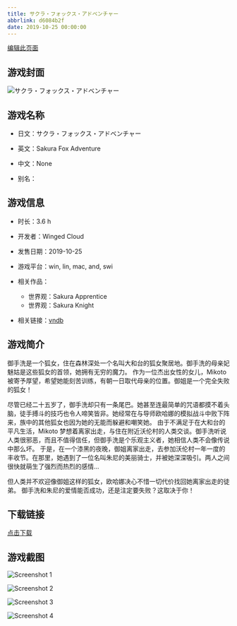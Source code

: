 ```yaml
---
title: サクラ・フォックス・アドベンチャー
abbrlink: d6084b2f
date: 2019-10-25 00:00:00
---
```

[编辑此页面](https://github.com/ACG-3/ADV3-source/blob/main/source/_posts/%E3%82%B5%E3%82%AF%E3%83%A9%E3%83%BB%E3%83%95%E3%82%A9%E3%83%83%E3%82%AF%E3%82%B9%E3%83%BB%E3%82%A2%E3%83%89%E3%83%99%E3%83%B3%E3%83%81%E3%83%A3%E3%83%BC.md)

## 游戏封面

![サクラ・フォックス・アドベンチャー](https://pan.timero.xyz/d/onedrive/img_lib_001/%E3%82%B5%E3%82%AF%E3%83%A9%E3%83%BB%E3%83%95%E3%82%A9%E3%83%83%E3%82%AF%E3%82%B9%E3%83%BB%E3%82%A2%E3%83%89%E3%83%99%E3%83%B3%E3%83%81%E3%83%A3%E3%83%BC_cover.avif)


## 游戏名称

- 日文：サクラ・フォックス・アドベンチャー
- 英文：Sakura Fox Adventure
- 中文：None

- 别名：


## 游戏信息

- 时长：3.6 h
- 开发者：Winged Cloud
- 发售日期：2019-10-25
- 游戏平台：win, lin, mac, and, swi
- 相关作品：
   - 世界观：Sakura Apprentice
   - 世界观：Sakura Knight

- 相关链接：[vndb](https://vndb.org/v26802)


## 游戏简介

御手洗是一个狐女，住在森林深处一个名叫大和台的狐女聚居地。御手洗的母亲妃魅姑是这些狐女的首领，她拥有无穷的魔力。
作为一位杰出女性的女儿，Mikoto 被寄予厚望，希望她能刻苦训练，有朝一日取代母亲的位置。御姐是一个完全失败的狐女！

尽管已经二十五岁了，御手洗却只有一条尾巴。她甚至连最简单的咒语都摸不着头脑，徒手搏斗的技巧也令人啼笑皆非。她经常在与导师欧哈娜的模拟战斗中败下阵来，族中的其他狐女也因为她的无能而躲避和嘲笑她。
由于不满足于在大和台的平凡生活，Mikoto 梦想着离家出走，与住在附近沃伦村的人类交谈。御手洗听说人类很邪恶，而且不值得信任，但御手洗是个乐观主义者，她相信人类不会像传说中那么坏。
于是，在一个漆黑的夜晚，御姐离家出走，去参加沃伦村一年一度的丰收节。在那里，她遇到了一位名叫朱尼的美丽骑士，并被她深深吸引。两人之间很快就萌生了强烈而热烈的感情...

但人类并不欢迎像御姐这样的狐女，欧哈娜决心不惜一切代价找回她离家出走的徒弟。
御手洗和朱尼的爱情能否成功，还是注定要失败？这取决于你！




## 下载链接

[点击下载](https://pan.timero.xyz/onedrive/adv_lib_001/%E3%82%B5%E3%82%AF%E3%83%A9%E3%83%BB%E3%83%95%E3%82%A9%E3%83%83%E3%82%AF%E3%82%B9%E3%83%BB%E3%82%A2%E3%83%89%E3%83%99%E3%83%B3%E3%83%81%E3%83%A3%E3%83%BC)


## 游戏截图


![Screenshot 1](https://pan.timero.xyz/d/onedrive/img_lib_001/%E3%82%B5%E3%82%AF%E3%83%A9%E3%83%BB%E3%83%95%E3%82%A9%E3%83%83%E3%82%AF%E3%82%B9%E3%83%BB%E3%82%A2%E3%83%89%E3%83%99%E3%83%B3%E3%83%81%E3%83%A3%E3%83%BC_Screenshot_1.avif)

![Screenshot 2](https://pan.timero.xyz/d/onedrive/img_lib_001/%E3%82%B5%E3%82%AF%E3%83%A9%E3%83%BB%E3%83%95%E3%82%A9%E3%83%83%E3%82%AF%E3%82%B9%E3%83%BB%E3%82%A2%E3%83%89%E3%83%99%E3%83%B3%E3%83%81%E3%83%A3%E3%83%BC_Screenshot_2.avif)

![Screenshot 3](https://pan.timero.xyz/d/onedrive/img_lib_001/%E3%82%B5%E3%82%AF%E3%83%A9%E3%83%BB%E3%83%95%E3%82%A9%E3%83%83%E3%82%AF%E3%82%B9%E3%83%BB%E3%82%A2%E3%83%89%E3%83%99%E3%83%B3%E3%83%81%E3%83%A3%E3%83%BC_Screenshot_3.avif)

![Screenshot 4](https://pan.timero.xyz/d/onedrive/img_lib_001/%E3%82%B5%E3%82%AF%E3%83%A9%E3%83%BB%E3%83%95%E3%82%A9%E3%83%83%E3%82%AF%E3%82%B9%E3%83%BB%E3%82%A2%E3%83%89%E3%83%99%E3%83%B3%E3%83%81%E3%83%A3%E3%83%BC_Screenshot_4.avif)

